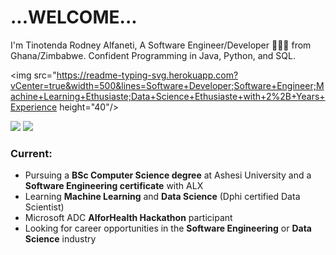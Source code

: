 <h1><span> ...WELCOME... </span> </h1>

I'm Tinotenda Rodney Alfaneti, A Software Engineer/Developer 👨🏻‍💻 from Ghana/Zimbabwe. Confident Programming in Java, Python, and SQL.

<img src="https://readme-typing-svg.herokuapp.com?vCenter=true&width=500&lines=Software+Developer;Software+Engineer;Machine+Learning+Ethusiaste;Data+Science+Ethusiaste+with+2%2B+Years+Experience height="40"/>

<div>
<a href="mailto: tinotendaalfaneti18@gmail.com">
<img src="https://img.shields.io/badge/-tinotendaalfaneti18%40gmail.com-7B83EB?&style=for-the-badge&logo=Microsoft-outlook&logoColor=white" ></a>    <a href="https://www.linkedin.com/in/billpwchan1998/"><img src="https://img.shields.io/badge/Tinotenda-%230077B5.svg?&style=for-the-badge&logo=linkedin&logoColor=white" ></a>  
</div>

### Current: 

- Pursuing a <strong>BSc Computer Science degree</strong> at Ashesi University and a <strong>Software Engineering certificate</strong> with ALX
- Learning <strong>Machine Learning</strong> and <strong>Data Science</strong> (Dphi certified Data Scientist)
- Microsoft ADC <strong>AIforHealth Hackathon</strong> participant
- Looking for career opportunities in the <strong>Software Engineering</strong> or <strong>Data Science</strong> industry
